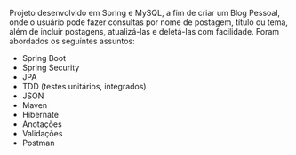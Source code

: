 
Projeto desenvolvido em Spring e MySQL, a fim de criar um Blog Pessoal, onde o usuário pode 
fazer consultas por nome de postagem, título ou tema, além de incluir postagens, atualizá-las e deletá-las com facilidade.
Foram abordados os seguintes assuntos:

- Spring Boot
- Spring Security
- JPA
- TDD (testes unitários, integrados)
- JSON
- Maven
- Hibernate
- Anotações
- Validações
- Postman
